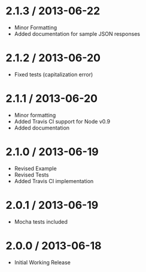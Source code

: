 2.1.3 / 2013-06-22
==================

 * Minor Formatting
 * Added documentation for sample JSON responses

2.1.2 / 2013-06-20
==================

 * Fixed tests (capitalization error)

2.1.1 / 2013-06-20
==================

 * Minor formatting
 * Added Travis CI support for Node v0.9
 * Added documentation

2.1.0 / 2013-06-19
==================

 * Revised Example
 * Revised Tests
 * Added Travis CI implementation

2.0.1 / 2013-06-19 
==================

 * Mocha tests included

2.0.0 / 2013-06-18 
==================

 * Initial Working Release
